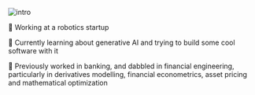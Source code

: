 ![intro](https://github.com/ervgan/ervgan/assets/51971952/1ab6469b-b5a5-4407-a20f-484aca49af11)

🤖 Working at a robotics startup

🌱 Currently learning about generative AI and trying to build some cool software with it

🏦 Previously worked in banking, and dabbled in financial engineering, particularly in derivatives modelling, financial econometrics, asset pricing and mathematical optimization 

